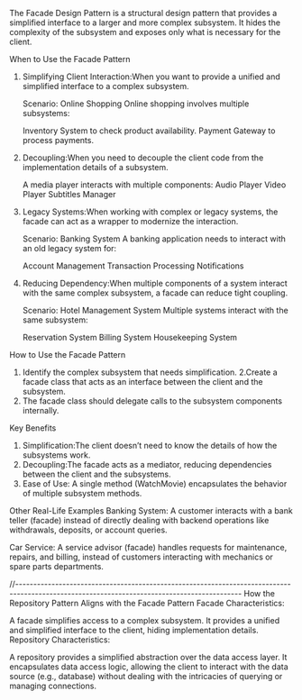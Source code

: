 ﻿The Facade Design Pattern is a structural design pattern that provides a simplified interface to a larger and more complex subsystem. 
It hides the complexity of the subsystem and exposes only what is necessary for the client.

When to Use the Facade Pattern
1. Simplifying Client Interaction:When you want to provide a unified and simplified interface to a complex subsystem.

	Scenario: Online Shopping
	Online shopping involves multiple subsystems:

	Inventory System to check product availability.
	Payment Gateway to process payments.


2. Decoupling:When you need to decouple the client code from the implementation details of a subsystem.
   
   A media player interacts with multiple components:
	Audio Player
	Video Player
	Subtitles Manager
 
3. Legacy Systems:When working with complex or legacy systems, the facade can act as a wrapper to modernize the interaction.
					
	Scenario: Banking System
     A banking application needs to interact with an old legacy system for:
		
	Account Management
    Transaction Processing
    Notifications

4. Reducing Dependency:When multiple components of a system interact with the same complex subsystem, a facade can reduce tight coupling.
   
    Scenario: Hotel Management System
    Multiple systems interact with the same subsystem:

    Reservation System
    Billing System
    Housekeeping System



How to Use the Facade Pattern
1. Identify the complex subsystem that needs simplification.
2.Create a facade class that acts as an interface between the client and the subsystem.
3. The facade class should delegate calls to the subsystem components internally.


Key Benefits
1. Simplification:The client doesn’t need to know the details of how the subsystems work.
2. Decoupling:The facade acts as a mediator, reducing dependencies between the client and the subsystems.
3. Ease of Use: A single method (WatchMovie) encapsulates the behavior of multiple subsystem methods.



Other Real-Life Examples
	Banking System:
	  A customer interacts with a bank teller (facade) instead of directly dealing with backend operations like withdrawals, deposits,
	  or account queries.
	

   Car Service:
      A service advisor (facade) handles requests for maintenance, repairs, and billing, instead of customers interacting 
	  with mechanics or spare parts departments.


//--------------------------------------------------------------------------------------------------------------------------------------------
How the Repository Pattern Aligns with the Facade Pattern
Facade Characteristics:

A facade simplifies access to a complex subsystem.
	It provides a unified and simplified interface to the client, hiding implementation details.
	Repository Characteristics:

A repository provides a simplified abstraction over the data access layer.
	It encapsulates data access logic, allowing the client to interact with the data source (e.g., database) 
	without dealing with the intricacies of querying or managing connections.


